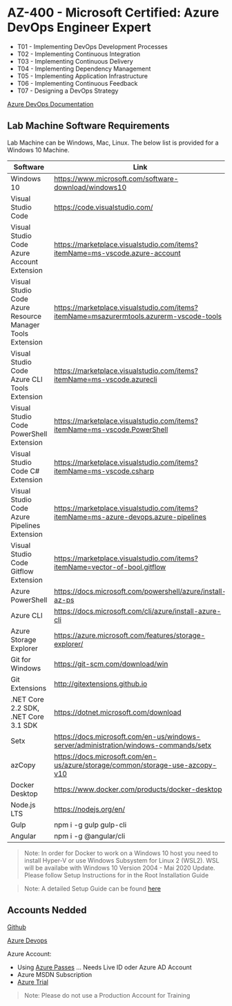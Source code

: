 # AZ-400 - Microsoft Certified: Azure DevOps Engineer Expert

- T01 - Implementing DevOps Development Processes
- T02 - Implementing Continuous Integration
- T03 - Implementing Continuous Delivery
- T04 - Implementing Dependency Management
- T05 - Implementing Application Infrastructure
- T06 - Implementing Continuous Feedback
- T07 - Designing a DevOps Strategy

[Azure DevOps Documentation](https://docs.microsoft.com/en-us/azure/devops/?view=azure-devops)

## Lab Machine Software Requirements

Lab Machine can be Windows, Mac, Linux. The below list is provided for a Windows 10 Machine.

| Software                                                  | Link                                                                                    |
| --------------------------------------------------------- | --------------------------------------------------------------------------------------- |
| Windows 10                                                | https://www.microsoft.com/software-download/windows10                                   |
| Visual Studio Code                                        | https://code.visualstudio.com/                                                          |
| Visual Studio Code Azure Account Extension                | https://marketplace.visualstudio.com/items?itemName=ms-vscode.azure-account             |
| Visual Studio Code Azure Resource Manager Tools Extension | https://marketplace.visualstudio.com/items?itemName=msazurermtools.azurerm-vscode-tools |
| Visual Studio Code Azure CLI Tools Extension              | https://marketplace.visualstudio.com/items?itemName=ms-vscode.azurecli                  |
| Visual Studio Code PowerShell Extension                   | https://marketplace.visualstudio.com/items?itemName=ms-vscode.PowerShell                |
| Visual Studio Code C# Extension                           | https://marketplace.visualstudio.com/items?itemName=ms-vscode.csharp                    |
| Visual Studio Code Azure Pipelines Extension              | https://marketplace.visualstudio.com/items?itemName=ms-azure-devops.azure-pipelines     |
| Visual Studio Code Gitflow Extension                      | https://marketplace.visualstudio.com/items?itemName=vector-of-bool.gitflow              |
| Azure PowerShell                                          | https://docs.microsoft.com/powershell/azure/install-az-ps                               |
| Azure CLI                                                 | https://docs.microsoft.com/cli/azure/install-azure-cli                                  |
| Azure Storage Explorer                                    | https://azure.microsoft.com/features/storage-explorer/                                  |
| Git for Windows                                           | https://git-scm.com/download/win                                                        |
| Git Extensions                                            | http://gitextensions.github.io                                                          |
| .NET Core 2.2 SDK, .NET Core 3.1 SDK                      | https://dotnet.microsoft.com/download                                                   |
| Setx                                                      | https://docs.microsoft.com/en-us/windows-server/administration/windows-commands/setx    |
| azCopy                                                    | https://docs.microsoft.com/en-us/azure/storage/common/storage-use-azcopy-v10            |
| Docker Desktop                                            | https://www.docker.com/products/docker-desktop                                          |
| Node.js LTS                                               | https://nodejs.org/en/                                                                  |
| Gulp                                                      | npm i -g gulp gulp-cli                                                                  |
| Angular                                                   | npm i -g @angular/cli                                                                   |

> Note: In order for Docker to work on a Windows 10 host you need to install Hyper-V or use Windows Subsystem for Linux 2 (WSL2). WSL will be availabe with Windows 10 Version 2004 - Mai 2020 Update. Please follow Setup Instructions for in the Root Installation Guide

> Note: A detailed Setup Guide can be found [here](https://github.com/ARambazamba/ClassSetup)

## Accounts Nedded

[Github](https://github.com/)

[Azure Devops](https://azure.microsoft.com/en-us/services/devops/?nav=min)

Azure Account:

- Using [Azure Passes](https://www.microsoftazurepass.com/) ... Needs Live ID oder Azure AD Account
- Azure MSDN Subscription
- [Azure Trial](https://azure.microsoft.com/en-us/free/)

> Note: Please do not use a Production Account for Training
